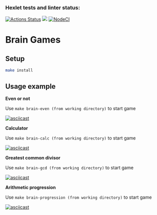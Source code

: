 ### Hexlet tests and linter status:
[![Actions Status](https://github.com/ruslanrust/backend-project-lvl1/workflows/hexlet-check/badge.svg)](https://github.com/ruslanrust/backend-project-lvl1/actions)
<a href="https://codeclimate.com/github/ruslanrust/backend-project-lvl1/maintainability"><img src="https://api.codeclimate.com/v1/badges/d8c73858d4362100c8fe/maintainability" /></a>
[![NodeCI](https://github.com/ruslanrust/backend-project-lvl1/workflows/NodeCI/badge.svg)](https://github.com/ruslanrust/backend-project-lvl1/actions/workflows/nodejs.yml)

# Brain Games

##  Setup

```sh
make install
```

## Usage example

**Even or not**

Use `make brain-even (from working directory)` to start game

[![asciicast](https://asciinema.org/a/EPogz3RdRY5vi7RqyVEkV9hPy.svg)](https://asciinema.org/a/EPogz3RdRY5vi7RqyVEkV9hPy)

**Calculator**

Use `make brain-calc (from working directory)` to start game

[![asciicast](https://asciinema.org/a/c4CSqhjGZI9jX6UGn3Ca7BDRQ.svg)](https://asciinema.org/a/c4CSqhjGZI9jX6UGn3Ca7BDRQ)

**Greatest common divisor**

Use `make brain-gcd (from working directory)` to start game

[![asciicast](https://asciinema.org/a/6Spz5YEXJ5n81j2DkT8xQ6APz.svg)](https://asciinema.org/a/6Spz5YEXJ5n81j2DkT8xQ6APz)

**Arithmetic progression**

Use `make brain-progression (from working directory)` to start game

[![asciicast](https://asciinema.org/a/n7Sd1tJLxEwLoAWK6LSGINBty.svg)](https://asciinema.org/a/n7Sd1tJLxEwLoAWK6LSGINBty)